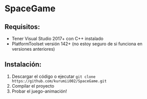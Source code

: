 # SpaceGame
## Requisitos:
+ Tener Visual Studio 2017+ con C++ instalado
+ PlatformToolset versión 142+ (no estoy seguro de si funciona en versiones anteriores)

## Instalación:
1. Descargar el código o ejecutar `git clone https://github.com/kurumii002/SpaceGame.git`
2. Compilar el proyecto
3. Probar el juego-animación!